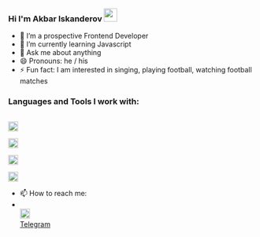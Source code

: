 ### Hi I'm Akbar Iskanderov <img src="https://media.giphy.com/media/hvRJCLFzcasrR4ia7z/giphy.gif" width="27px">

<!--
**iskanderovo3/iskanderovo3** is a ✨ _special_ ✨ repository because its `README.md` (this file) appears on your GitHub profile.

Here are some ideas to get you started:
-->
- 🔭 I’m a prospective Frontend Developer
- 🌱 I’m currently learning Javascript
- 💬 Ask me about anything 
- 😄 Pronouns: he / his
- ⚡ Fun fact: I am interested in singing, playing football, watching football matches

### Languages and Tools I work with:
<code> <img src="https://cdn-icons-png.flaticon.com/512/732/732212.png" width="20px"> </code>
<code> <img src="https://cdn-icons-png.flaticon.com/512/732/732190.png" width="20px"> </code>
<code> <img src="https://cdn-icons-png.flaticon.com/512/5968/5968672.png" width="20px"> </code>
<code> <img src="https://cdn-icons-png.flaticon.com/512/5968/5968292.png" width="20px"> </code>

- 📫 How to reach me:
- <a href="https://www.instagram.com/iskanderovv.o3/#"><code> <img src="https://cdn-icons-png.flaticon.com/512/4138/4138124.png" width="20px"> </code></a> 
  <a href="https://t.me/iskandarovoff?fbclid=PAAaYAZPjh8VXHYWxKzX3A-MY3bHnaUnDLrihonJBo1zN25PG6cjnfd9Q0iqE">Telegram</a>


